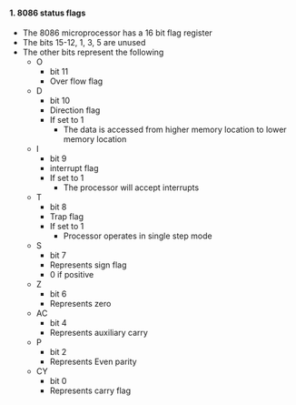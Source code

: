 
#### 1. 8086 status flags
- The 8086 microprocessor has a 16 bit flag register
- The bits 15-12, 1, 3, 5 are unused
- The other bits represent the following
	- O
		- bit 11
		- Over flow flag
	- D
		- bit 10
		- Direction flag
		- If set to 1
			- The data is accessed from higher memory location to lower memory location
	- I
		- bit 9
		- interrupt flag
		- If set to 1
			- The processor will accept interrupts
	- T
		- bit 8
		- Trap flag
		- If set to 1
			- Processor operates in single step mode
	- S
		- bit 7
		- Represents sign flag
		- 0 if positive
	- Z
		- bit 6
		- Represents zero  
	- AC
		- bit 4
		- Represents auxiliary carry
	- P
		- bit 2
		- Represents Even parity
	- CY
		- bit 0
		- Represents carry flag	